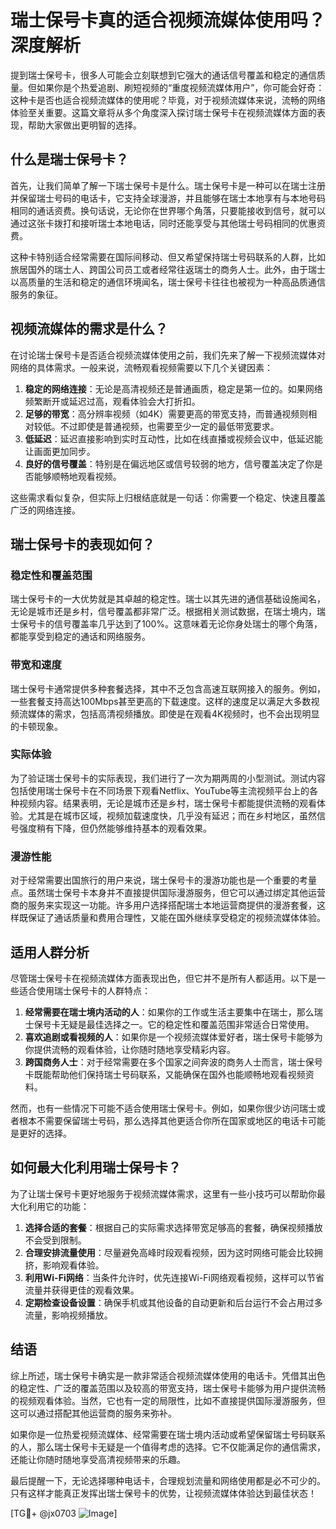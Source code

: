 # 瑞士保号卡真的适合视频流媒体使用吗？深度解析

提到瑞士保号卡，很多人可能会立刻联想到它强大的通话信号覆盖和稳定的通信质量。但如果你是个热爱追剧、刷短视频的“重度视频流媒体用户”，你可能会好奇：这种卡是否也适合视频流媒体的使用呢？毕竟，对于视频流媒体来说，流畅的网络体验至关重要。这篇文章将从多个角度深入探讨瑞士保号卡在视频流媒体方面的表现，帮助大家做出更明智的选择。

## 什么是瑞士保号卡？

首先，让我们简单了解一下瑞士保号卡是什么。瑞士保号卡是一种可以在瑞士注册并保留瑞士号码的电话卡，它支持全球漫游，并且能够在瑞士本地享有与本地号码相同的通话资费。换句话说，无论你在世界哪个角落，只要能接收到信号，就可以通过这张卡拨打和接听瑞士本地电话，同时还能享受与其他瑞士号码相同的优惠资费。

这种卡特别适合经常需要在国际间移动、但又希望保持瑞士号码联系的人群，比如旅居国外的瑞士人、跨国公司员工或者经常往返瑞士的商务人士。此外，由于瑞士以高质量的生活和稳定的通信环境闻名，瑞士保号卡往往也被视为一种高品质通信服务的象征。

## 视频流媒体的需求是什么？

在讨论瑞士保号卡是否适合视频流媒体使用之前，我们先来了解一下视频流媒体对网络的具体需求。一般来说，流畅观看视频需要以下几个关键因素：

1. **稳定的网络连接**：无论是高清视频还是普通画质，稳定是第一位的。如果网络频繁断开或延迟过高，观看体验会大打折扣。
2. **足够的带宽**：高分辨率视频（如4K）需要更高的带宽支持，而普通视频则相对较低。不过即使是普通视频，也需要至少一定的最低带宽要求。
3. **低延迟**：延迟直接影响到实时互动性，比如在线直播或视频会议中，低延迟能让画面更加同步。
4. **良好的信号覆盖**：特别是在偏远地区或信号较弱的地方，信号覆盖决定了你是否能够顺畅地观看视频。

这些需求看似复杂，但实际上归根结底就是一句话：你需要一个稳定、快速且覆盖广泛的网络连接。

## 瑞士保号卡的表现如何？

### 稳定性和覆盖范围

瑞士保号卡的一大优势就是其卓越的稳定性。瑞士以其先进的通信基础设施闻名，无论是城市还是乡村，信号覆盖都非常广泛。根据相关测试数据，在瑞士境内，瑞士保号卡的信号覆盖率几乎达到了100%。这意味着无论你身处瑞士的哪个角落，都能享受到稳定的通话和网络服务。

### 带宽和速度

瑞士保号卡通常提供多种套餐选择，其中不乏包含高速互联网接入的服务。例如，一些套餐支持高达100Mbps甚至更高的下载速度。这样的速度足以满足大多数视频流媒体的需求，包括高清视频播放。即使是在观看4K视频时，也不会出现明显的卡顿现象。

### 实际体验

为了验证瑞士保号卡的实际表现，我们进行了一次为期两周的小型测试。测试内容包括使用瑞士保号卡在不同场景下观看Netflix、YouTube等主流视频平台上的各种视频内容。结果表明，无论是城市还是乡村，瑞士保号卡都能提供流畅的观看体验。尤其是在城市区域，视频加载速度快，几乎没有延迟；而在乡村地区，虽然信号强度稍有下降，但仍然能够维持基本的观看效果。

### 漫游性能

对于经常需要出国旅行的用户来说，瑞士保号卡的漫游功能也是一个重要的考量点。虽然瑞士保号卡本身并不直接提供国际漫游服务，但它可以通过绑定其他运营商的服务来实现这一功能。许多用户选择搭配瑞士本地运营商提供的漫游套餐，这样既保证了通话质量和费用合理性，又能在国外继续享受稳定的视频流媒体体验。

## 适用人群分析

尽管瑞士保号卡在视频流媒体方面表现出色，但它并不是所有人都适用。以下是一些适合使用瑞士保号卡的人群特点：

1. **经常需要在瑞士境内活动的人**：如果你的工作或生活主要集中在瑞士，那么瑞士保号卡无疑是最佳选择之一。它的稳定性和覆盖范围非常适合日常使用。
2. **喜欢追剧或看视频的人**：如果你是一个视频流媒体爱好者，瑞士保号卡能够为你提供流畅的观看体验，让你随时随地享受精彩内容。
3. **跨国商务人士**：对于经常需要在多个国家之间奔波的商务人士而言，瑞士保号卡既能帮助他们保持瑞士号码联系，又能确保在国外也能顺畅地观看视频资料。

然而，也有一些情况下可能不适合使用瑞士保号卡。例如，如果你很少访问瑞士或者根本不需要保留瑞士号码，那么选择其他更适合你所在国家或地区的电话卡可能是更好的选择。

## 如何最大化利用瑞士保号卡？

为了让瑞士保号卡更好地服务于视频流媒体需求，这里有一些小技巧可以帮助你最大化利用它的功能：

1. **选择合适的套餐**：根据自己的实际需求选择带宽足够高的套餐，确保视频播放不会受到限制。
2. **合理安排流量使用**：尽量避免高峰时段观看视频，因为这时网络可能会比较拥挤，影响观看体验。
3. **利用Wi-Fi网络**：当条件允许时，优先连接Wi-Fi网络观看视频，这样可以节省流量并获得更佳的观看效果。
4. **定期检查设备设置**：确保手机或其他设备的自动更新和后台运行不会占用过多流量，影响视频播放。

## 结语

综上所述，瑞士保号卡确实是一款非常适合视频流媒体使用的电话卡。凭借其出色的稳定性、广泛的覆盖范围以及较高的带宽支持，瑞士保号卡能够为用户提供流畅的视频观看体验。当然，它也有一定的局限性，比如不直接提供国际漫游服务，但这可以通过搭配其他运营商的服务来弥补。

如果你是一位热爱视频流媒体、经常需要在瑞士境内活动或希望保留瑞士号码联系的人，那么瑞士保号卡无疑是一个值得考虑的选择。它不仅能满足你的通信需求，还能让你随时随地享受高清视频带来的乐趣。

最后提醒一下，无论选择哪种电话卡，合理规划流量和网络使用都是必不可少的。只有这样才能真正发挥出瑞士保号卡的优势，让视频流媒体体验达到最佳状态！

[TG💪+ @jx0703 ![Image](https://github.com/user-attachments/assets/dbca1d08-cadb-493c-b0ec-ad6f7a83f270)]